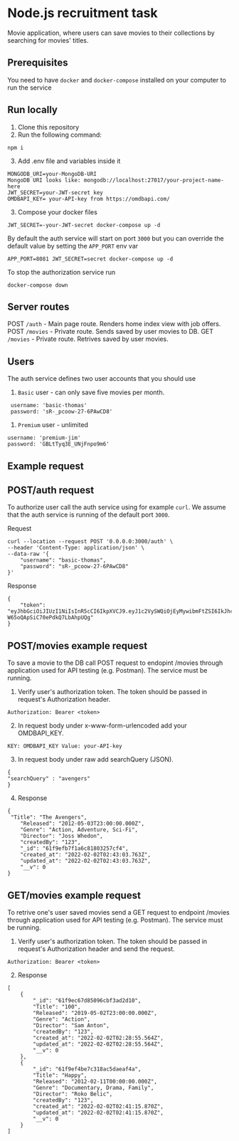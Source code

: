 # Node.js recruitment task

Movie application, where users can save movies to their collections by searching for movies' titles.

## Prerequisites

You need to have `docker` and `docker-compose` installed on your computer to run the service

## Run locally

1. Clone this repository
2. Run the following command:

```
npm i
```

3. Add .env file and variables inside it

```
MONGODB_URI=your-MongoDB-URI
MongoDB URI looks like: mongodb://localhost:27017/your-project-name-here
JWT_SECRET=your-JWT-secret key
OMDBAPI_KEY= your-API-key from https://omdbapi.com/
```

3. Compose your docker files

```
JWT_SECRET=-your-JWT-secret docker-compose up -d
```

By default the auth service will start on port `3000` but you can override
the default value by setting the `APP_PORT` env var

```
APP_PORT=8081 JWT_SECRET=secret docker-compose up -d
```

To stop the authorization service run

```
docker-compose down
```

## Server routes

POST `/auth` - Main page route. Renders home index view with job offers.
POST `/movies` - Private route. Sends saved by user movies to DB.
GET `/movies` - Private route. Retrives saved by user movies.

## Users

The auth service defines two user accounts that you should use

1. `Basic` user - can only save five movies per month.

```
 username: 'basic-thomas'
 password: 'sR-_pcoow-27-6PAwCD8'
```

1. `Premium` user - unlimited

```
username: 'premium-jim'
password: 'GBLtTyq3E_UNjFnpo9m6'
```

## Example request

## POST/auth request

To authorize user call the auth service using for example `curl`. We assume
that the auth service is running of the default port `3000`.

Request

```
curl --location --request POST '0.0.0.0:3000/auth' \
--header 'Content-Type: application/json' \
--data-raw '{
    "username": "basic-thomas",
    "password": "sR-_pcoow-27-6PAwCD8"
}'
```

Response

```
{
    "token": "eyJhbGciOiJIUzI1NiIsInR5cCI6IkpXVCJ9.eyJ1c2VySWQiOjEyMywibmFtZSI6IkJhc2ljIFRob21hcyIsInJvbGUiOiJiYXNpYyIsImlhdCI6MTYwNjIyMTgzOCwiZXhwIjoxNjA2MjIzNjM4LCJpc3MiOiJodHRwczovL3d3dy5uZXRndXJ1LmNvbS8iLCJzdWIiOiIxMjMifQ.KjZ3zZM1lZa1SB8U-W65oQApSiC70ePdkQ7LbAhpUQg"
}
```

## POST/movies example request

To save a movie to the DB call POST request to endopint /movies through application used for API testing (e.g. Postman).
The service must be running.

1. Verify user's authorization token. The token should be passed in request's Authorization header.

```
Authorization: Bearer <token>
```

2. In request body under x-www-form-urlencoded add your OMDBAPI_KEY.

```
KEY: OMDBAPI_KEY Value: your-API-key
```

3. In request body under raw add searchQuery (JSON).

```
{
"searchQuery" : "avengers"
}
```

4. Response

```
{
 "Title": "The Avengers",
    "Released": "2012-05-03T23:00:00.000Z",
    "Genre": "Action, Adventure, Sci-Fi",
    "Director": "Joss Whedon",
    "createdBy": "123",
    "_id": "61f9efb7f1a6c81803257cf4",
    "created_at": "2022-02-02T02:43:03.763Z",
    "updated_at": "2022-02-02T02:43:03.763Z",
    "__v": 0
}
```

## GET/movies example request

To retrive one's user saved movies send a GET request to endpoint /movies through application used for API testing (e.g. Postman).
The service must be running.

1. Verify user's authorization token. The token should be passed in request's Authorization header and send the request.

```
Authorization: Bearer <token>
```

2. Response 

```
[
    {
        "_id": "61f9ec67d85096cbf3ad2d10",
        "Title": "100",
        "Released": "2019-05-02T23:00:00.000Z",
        "Genre": "Action",
        "Director": "Sam Anton",
        "createdBy": "123",
        "created_at": "2022-02-02T02:28:55.564Z",
        "updated_at": "2022-02-02T02:28:55.564Z",
        "__v": 0
    },
    {
        "_id": "61f9ef4be7c318ac5daeaf4a",
        "Title": "Happy",
        "Released": "2012-02-11T00:00:00.000Z",
        "Genre": "Documentary, Drama, Family",
        "Director": "Roko Belic",
        "createdBy": "123",
        "created_at": "2022-02-02T02:41:15.870Z",
        "updated_at": "2022-02-02T02:41:15.870Z",
        "__v": 0
    }
]
```
